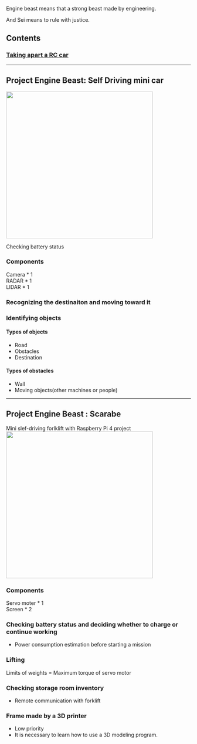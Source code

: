 Engine beast means that a strong beast made by engineering.  
  
And Sei means to rule with justice.

## Contents
### [Taking apart a RC car](https://enginebeast.github.io/self_drive1/)

---
## Project Engine Beast: Self Driving mini car
<img src="https://github.com/user-attachments/assets/221d81ae-9313-4dfe-b14f-44abe485a805" width="400"/>

Checking battery status

### Components
Camera * 1  
RADAR * 1  
LIDAR * 1  

### Recognizing the destinaiton and moving toward it

### Identifying objects
#### Types of objects
- Road
- Obstacles
- Destination

#### Types of obstacles
- Wall
- Moving objects(other machines or people)

---
## Project Engine Beast : Scarabe
Mini slef-driving forlklift with Raspberry Pi 4 project  
<img src="https://github.com/user-attachments/assets/82ddc067-4ce6-4fbc-92a6-cabd09e720dd" width="400"/>

### Components
Servo moter * 1   
Screen * 2  

### Checking battery status and deciding whether to charge or continue working
- Power consumption estimation before starting a mission

### Lifting
Limits of weights = Maximum torque of servo motor  

### Checking storage room inventory
- Remote communication with forklift

### Frame made by a 3D printer
- Low priority
- It is necessary to learn how to use a 3D modeling program.
